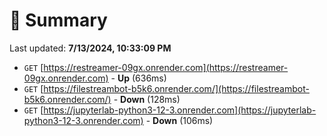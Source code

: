 # 📖 Summary
Last updated: **7/13/2024, 10:33:09 PM**

- `GET` [https://restreamer-09gx.onrender.com](https://restreamer-09gx.onrender.com) - **Up** (636ms)
- `GET` [https://filestreambot-b5k6.onrender.com/](https://filestreambot-b5k6.onrender.com/) - **Down** (128ms)
- `GET` [https://jupyterlab-python3-12-3.onrender.com](https://jupyterlab-python3-12-3.onrender.com) - **Down** (106ms)
